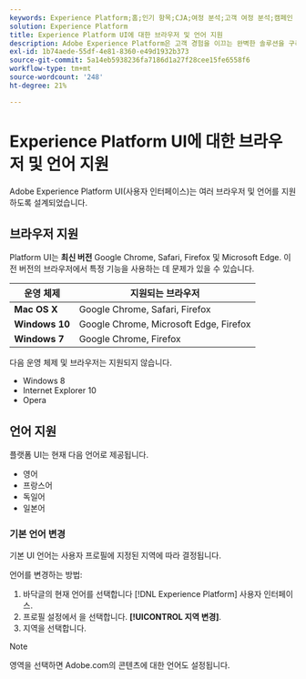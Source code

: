 ```yaml
---
keywords: Experience Platform;홈;인기 항목;CJA;여정 분석;고객 여정 분석;캠페인 오케스트레이션;오케스트레이션;고객 여정;여정;여정 오케스트레이션;기능;영역
solution: Experience Platform
title: Experience Platform UI에 대한 브라우저 및 언어 지원
description: Adobe Experience Platform은 고객 경험을 이끄는 완벽한 솔루션을 구축하고 관리할 수 있는 시장에서 가장 강력하고 유연하며 개방적인 시스템입니다. Experience Platform을 사용하면 조직 내 모든 시스템의 고객 데이터와 컨텐츠를 중앙 집중화 및 표준화하고 데이터 과학 및 시스템 학습을 적용하여 풍부한 개인별 경험을 더 잘 설계하고 전달할 수 있습니다.
exl-id: 1b74aede-55df-4e81-8360-e49d1932b373
source-git-commit: 5a14eb5938236fa7186d1a27f28cee15fe6558f6
workflow-type: tm+mt
source-wordcount: '248'
ht-degree: 21%

---
```


# Experience Platform UI에 대한 브라우저 및 언어 지원

Adobe Experience Platform UI(사용자 인터페이스)는 여러 브라우저 및 언어를 지원하도록 설계되었습니다.

## 브라우저 지원

Platform UI는 **최신 버전** Google Chrome, Safari, Firefox 및 Microsoft Edge. 이전 버전의 브라우저에서 특정 기능을 사용하는 데 문제가 있을 수 있습니다.

| 운영 체제 | 지원되는 브라우저 |
|---|---|
| **Mac OS X** | Google Chrome, Safari, Firefox |
| **Windows 10** | Google Chrome, Microsoft Edge, Firefox |
| **Windows 7** | Google Chrome, Firefox |

다음 운영 체제 및 브라우저는 지원되지 않습니다.

* Windows 8
* Internet Explorer 10
* Opera

## 언어 지원

플랫폼 UI는 현재 다음 언어로 제공됩니다.

* 영어
* 프랑스어
* 독일어
* 일본어

### 기본 언어 변경

기본 UI 언어는 사용자 프로필에 지정된 지역에 따라 결정됩니다.

언어를 변경하는 방법:

1. 바닥글의 현재 언어를 선택합니다 [!DNL Experience Platform] 사용자 인터페이스.
2. 프로필 설정에서 을 선택합니다. **[!UICONTROL 지역 변경]**.
3. 지역을 선택합니다.

>[!NOTE]
>
> 영역을 선택하면 Adobe.com의 콘텐츠에 대한 언어도 설정됩니다.
